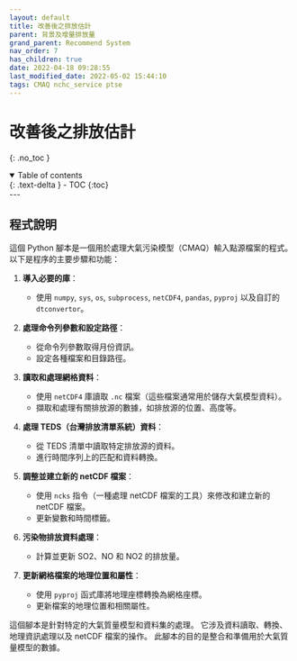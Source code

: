 ```yaml
---
layout: default
title: 改善後之排放估計
parent: 背景及增量排放量
grand_parent: Recommend System
nav_order: 7
has_children: true
date: 2022-04-18 09:28:55
last_modified_date: 2022-05-02 15:44:10
tags: CMAQ nchc_service ptse
---
```


# 改善後之排放估計
{: .no_toc }

<details open markdown="block">
  <summary>
    Table of contents
  </summary>
  {: .text-delta }
- TOC
{:toc}
</details>
---

## 程式說明

這個 Python 腳本是一個用於處理大氣污染模型（CMAQ）輸入點源檔案的程式。 以下是程序的主要步驟和功能：

1. **導入必要的庫**：
    - 使用 `numpy`, `sys`, `os`, `subprocess`, `netCDF4`, `pandas`, `pyproj` 以及自訂的 `dtconvertor`。

2. **處理命令列參數和設定路徑**：
    - 從命令列參數取得月份資訊。
    - 設定各種檔案和目錄路徑。

3. **讀取和處理網格資料**：
    - 使用 `netCDF4` 庫讀取 `.nc` 檔案（這些檔案通常用於儲存大氣模型資料）。
    - 擷取和處理有關排放源的數據，如排放源的位置、高度等。

4. **處理 TEDS（台灣排放清單系統）資料**：
    - 從 TEDS 清單中讀取特定排放源的資料。
    - 進行時間序列上的匹配和資料轉換。

5. **調整並建立新的 netCDF 檔案**：
    - 使用 `ncks` 指令（一種處理 netCDF 檔案的工具）來修改和建立新的 netCDF 檔案。
    - 更新變數和時間標籤。

6. **污染物排放資料處理**：
    - 計算並更新 SO2、NO 和 NO2 的排放量。

7. **更新網格檔案的地理位置和屬性**：
    - 使用 `pyproj` 函式庫將地理座標轉換為網格座標。
    - 更新檔案的地理位置和相關屬性。

這個腳本是針對特定的大氣質量模型和資料集的處理。 它涉及資料讀取、轉換、地理資訊處理以及 netCDF 檔案的操作。 此腳本的目的是整合和準備用於大氣質量模型的數據。